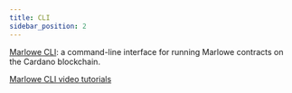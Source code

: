 ```yaml
---
title: CLI
sidebar_position: 2
---
```


[Marlowe CLI](https://github.com/input-output-hk/marlowe-cardano/blob/main/marlowe-cli/ReadMe.md): a command-line interface for running Marlowe contracts on the Cardano blockchain.

[Marlowe CLI video tutorials](../tutorials/video-tutorials.md)

